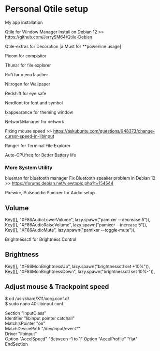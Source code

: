 # Personal Qtile setup

My app installation

Qtile for Window Manager
Install on Debian 12 >> https://github.com/JerrySM64/Qtile-Debian

Qtile-extras for Decoration [a Must for **powerline usage]

Picom for compisitor

Thunar for file explorer

Rofi for menu laucher

Nitrogen for Wallpaper

Redshift for eye safe

Nerdfont for font and symbol

lxappearance for theming window

NetworkManager for network

Fixing mouse speed >> https://askubuntu.com/questions/948373/change-cursor-speed-in-libinput

Ranger for Terminal File Explorer

Auto-CPUfreq for Better Battery life

### More System Utility ###

blueman for bluetooth manager
Fix Bluetooth speaker problem in Debian 12 >> https://forums.debian.net/viewtopic.php?t=154544

Pirewire, Pulseaudio
Pamixer for Audio setup
## Volume
Key([], "XF86AudioLowerVolume", lazy.spawn("pamixer --decrease 5")),
Key([], "XF86AudioRaiseVolume", lazy.spawn("pamixer --increase 5")),
Key([], "XF86AudioMute", lazy.spawn("pamixer --toggle-mute")),

Brightnessctl for Brightness Control
## Brightness
Key([], "XF86MonBrightnessUp", lazy.spawn("brightnessctl set +10%")),
Key([], "XF86MonBrightnessDown", lazy.spawn("brightnessctl set 10%-")),

## Adjust mouse & Trackpoint speed

$ cd /usr/share/X11/xorg.conf.d/  
$ sudo nano 40-libinput.conf

Section "InputClass"  
    Identifier "libinput pointer catchall"  
    MatchIsPointer "on"  
    MatchDevicePath "/dev/input/event*"  
    Driver "libinput"  
    Option "AccelSpeed" "Between -1 to 1"
    Option "AccelProfile" "flat" 
EndSection


